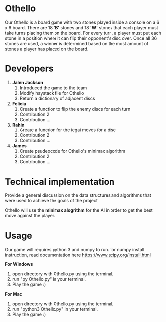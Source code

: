 # Othello
Our Othello is a board game with two stones played inside a console on a 6 x 6 board. There are 18 **'B'** stones and 18 **'W'** stones that each player must take turns placing them on the board. For every turn, a player must put each stone in a position where it can flip their opponent's disc over. Once all 36 stones are used, a winner is determined based on the most amount of stones a player has placed on the board.

# Developers
1. **Jalen Jackson**
   1. Introduced the game to the team
   2. Modify haystack file for Othello
   3. Return a dictionary of adjacent discs
2. **Felicia**
   1. Create a function to flip the enemy discs for each turn
   1. Contribution 2
   1. Contribution ...
3. **Rahin**
   1. Create a function for the legal moves for a disc
   1. Contribution 2
   1. Contribution ...
4. **James**
   1. Create psudeocode for Othello's minimax algorithm
   1. Contribution 2
   1. Contribution ...
   
# Technical implementation
Provide a general discussion on the data structures and algorithms that were used to achieve the goals of the project

Othello will use the **minimax alogrithm** for the AI in order to get the best move against the player. 

# Usage
Our game will requires python 3 and numpy to run.
for numpy install instruction, read documentation here https://www.scipy.org/install.html

**For Windows**
   1. open directory with Othello.py using the terminal.
   2. run "py Othello.py" in your terminal.
   2. Play the game :)
   
 **For Mac**
   1. open directory with Othello.py using the terminal.
   2. run "python3 Othello.py" in your terminal.
   2. Play the game :)
